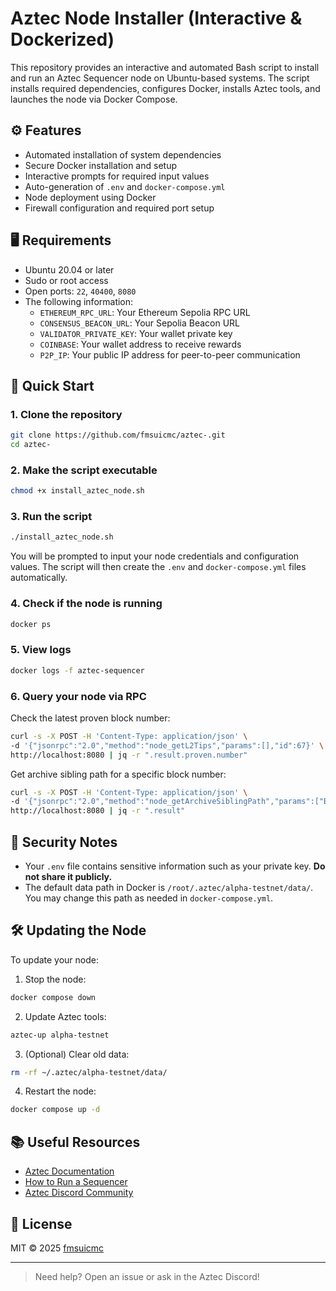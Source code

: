 # Aztec Node Installer (Interactive & Dockerized)

This repository provides an interactive and automated Bash script to install and run an Aztec Sequencer node on Ubuntu-based systems. The script installs required dependencies, configures Docker, installs Aztec tools, and launches the node via Docker Compose.

## ⚙️ Features

- Automated installation of system dependencies
- Secure Docker installation and setup
- Interactive prompts for required input values
- Auto-generation of `.env` and `docker-compose.yml`
- Node deployment using Docker
- Firewall configuration and required port setup

## 🖥️ Requirements

- Ubuntu 20.04 or later
- Sudo or root access
- Open ports: `22`, `40400`, `8080`
- The following information:
  - `ETHEREUM_RPC_URL`: Your Ethereum Sepolia RPC URL
  - `CONSENSUS_BEACON_URL`: Your Sepolia Beacon URL
  - `VALIDATOR_PRIVATE_KEY`: Your wallet private key
  - `COINBASE`: Your wallet address to receive rewards
  - `P2P_IP`: Your public IP address for peer-to-peer communication

## 🚀 Quick Start

### 1. Clone the repository

```bash
git clone https://github.com/fmsuicmc/aztec-.git
cd aztec-
```

### 2. Make the script executable

```bash
chmod +x install_aztec_node.sh
```

### 3. Run the script

```bash
./install_aztec_node.sh
```

You will be prompted to input your node credentials and configuration values. The script will then create the `.env` and `docker-compose.yml` files automatically.

### 4. Check if the node is running

```bash
docker ps
```

### 5. View logs

```bash
docker logs -f aztec-sequencer
```

### 6. Query your node via RPC

Check the latest proven block number:

```bash
curl -s -X POST -H 'Content-Type: application/json' \
-d '{"jsonrpc":"2.0","method":"node_getL2Tips","params":[],"id":67}' \
http://localhost:8080 | jq -r ".result.proven.number"
```

Get archive sibling path for a specific block number:

```bash
curl -s -X POST -H 'Content-Type: application/json' \
-d '{"jsonrpc":"2.0","method":"node_getArchiveSiblingPath","params":["BLOCK_NUMBER","BLOCK_NUMBER"],"id":67}' \
http://localhost:8080 | jq -r ".result"
```

## 🔐 Security Notes

- Your `.env` file contains sensitive information such as your private key. **Do not share it publicly.**
- The default data path in Docker is `/root/.aztec/alpha-testnet/data/`. You may change this path as needed in `docker-compose.yml`.

## 🛠️ Updating the Node

To update your node:

1. Stop the node:

```bash
docker compose down
```

2. Update Aztec tools:

```bash
aztec-up alpha-testnet
```

3. (Optional) Clear old data:

```bash
rm -rf ~/.aztec/alpha-testnet/data/
```

4. Restart the node:

```bash
docker compose up -d
```

## 📚 Useful Resources

- [Aztec Documentation](https://docs.aztec.network/)
- [How to Run a Sequencer](https://docs.aztec.network/the_aztec_network/guides/run_nodes/how_to_run_sequencer)
- [Aztec Discord Community](https://discord.gg/aztec)

## 📄 License

MIT © 2025 [fmsuicmc](https://github.com/fmsuicmc)

---

> Need help? Open an issue or ask in the Aztec Discord!
